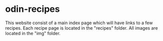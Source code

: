 # odin-recipes
This website consist of a main index page which will have links to a few recipes. Each recipe page is located in the "recipes" folder. All images are located in the "img" folder.